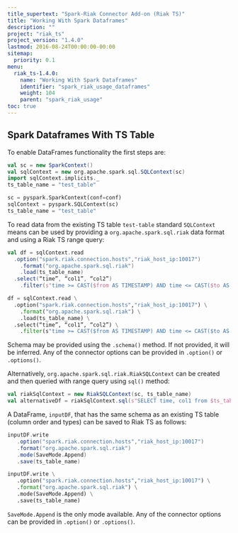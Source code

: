 ```yaml
---
title_supertext: "Spark-Riak Connector Add-on (Riak TS)"
title: "Working With Spark Dataframes"
description: ""
project: "riak_ts"
project_version: "1.4.0"
lastmod: 2016-08-24T00:00:00-00:00
sitemap:
  priority: 0.1
menu:
  riak_ts-1.4.0:
    name: "Working With Spark Dataframes"
    identifier: "spark_riak_usage_dataframes"
    weight: 104
    parent: "spark_riak_usage"
toc: true
---
```


## Spark Dataframes With TS Table

To enable DataFrames functionality the first steps are:

```scala
val sc = new SparkContext()
val sqlContext = new org.apache.spark.sql.SQLContext(sc)
import sqlContext.implicits._
ts_table_name = "test_table"
```

```python
sc = pyspark.SparkContext(conf=conf)
sqlContext = pyspark.SQLContext(sc)
ts_table_name = "test_table"
```

To read data from the existing TS table `test-table` standard `SQLContext` means can be used by providing a `org.apache.spark.sql.riak` data format and using a Riak TS range query:

```scala
val df = sqlContext.read
  .option("spark.riak.connection.hosts","riak_host_ip:10017")
    .format("org.apache.spark.sql.riak")
    .load(ts_table_name)
  .select(“time”, “col1”, “col2”)
    .filter(s"time >= CAST($from AS TIMESTAMP) AND time <= CAST($to AS TIMESTAMP) AND  col1= $value1")
```

```python
df = sqlContext.read \
  .option("spark.riak.connection.hosts","riak_host_ip:10017") \
    .format("org.apache.spark.sql.riak") \
    .load(ts_table_name) \
  .select(“time”, “col1”, “col2”) \
    .filter(s"time >= CAST($from AS TIMESTAMP) AND time <= CAST($to AS TIMESTAMP) AND  col1= $value1")
```

Schema may be provided using the `.schema()` method. If not provided, it will be inferred. Any of the connector options can be provided in `.option()` or `.options()`.

Alternatively, `org.apache.spark.sql.riak.RiakSQLContext` can be created and then queried with range query using `sql()` method:

```scala
val riakSqlContext = new RiakSQLContext(sc, ts_table_name)
val alternativeDf = riakSqlContext.sql(s"SELECT time, col1 from $ts_table_name WHERE time >= CAST($from AS TIMESTAMP) AND time <= CAST($to AS TIMESTAMP) AND  col1= $value1")
```

A DataFrame, `inputDF`, that has the same schema as an existing TS table (column order and types) can be saved to Riak TS as follows:

```scala
inputDF.write
   .option("spark.riak.connection.hosts","riak_host_ip:10017")
   .format("org.apache.spark.sql.riak")
   .mode(SaveMode.Append)
   .save(ts_table_name)
```

```python
inputDF.write \
   .option("spark.riak.connection.hosts","riak_host_ip:10017") \
   .format("org.apache.spark.sql.riak") \
   .mode(SaveMode.Append) \
   .save(ts_table_name)
```

`SaveMode.Append` is the only mode available. Any of the connector options can be provided in `.option()` or `.options()`.
